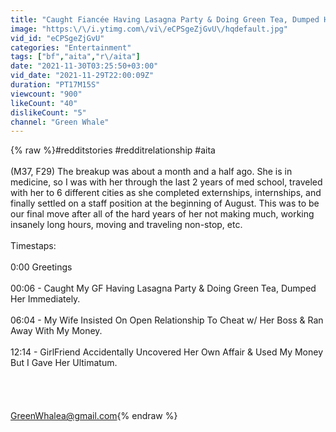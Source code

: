 ```yaml
---
title: "Caught Fiancée Having Lasagna Party & Doing Green Tea, Dumped Her Immediately. Reddit Cheating Story"
image: "https:\/\/i.ytimg.com\/vi\/eCPSgeZjGvU\/hqdefault.jpg"
vid_id: "eCPSgeZjGvU"
categories: "Entertainment"
tags: ["bf","aita","r\/aita"]
date: "2021-11-30T03:25:50+03:00"
vid_date: "2021-11-29T22:00:09Z"
duration: "PT17M15S"
viewcount: "900"
likeCount: "40"
dislikeCount: "5"
channel: "Green Whale"
---
```

{% raw %}#redditstories #redditrelationship #aita<br /><br />(M37, F29) The breakup was about a month and a half ago. She is in medicine, so I was with her through the last 2 years of med school, traveled with her to 6 different cities as she completed externships, internships, and finally settled on a staff position at the beginning of August. This was to be our final move after all of the hard years of her not making much, working insanely long hours, moving and traveling non-stop, etc. <br /><br />Timestaps:<br /><br />0:00 Greetings<br /><br />00:06 - Caught My GF Having Lasagna Party &amp; Doing Green Tea, Dumped Her Immediately.<br /><br />06:04 - My Wife Insisted On Open Relationship To Cheat w/ Her Boss &amp; Ran Away With My Money.<br /><br />12:14 - GirlFriend Accidentally Uncovered Her Own Affair &amp; Used My Money But I Gave Her Ultimatum.<br /><br /><br /><br /><br />GreenWhalea@gmail.com{% endraw %}
